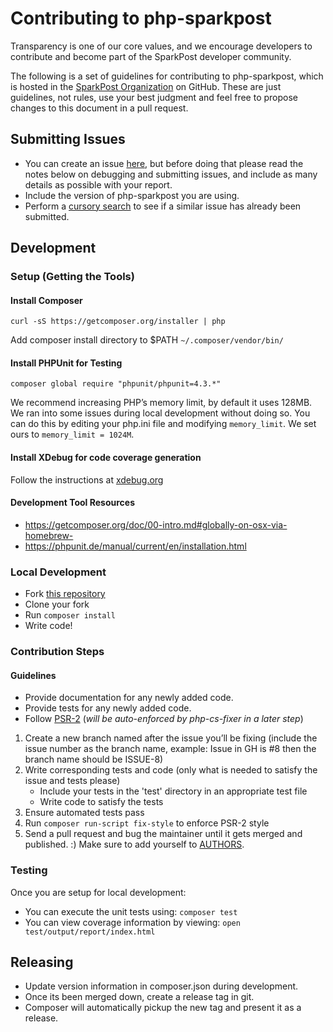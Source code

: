 # Contributing to php-sparkpost
Transparency is one of our core values, and we encourage developers to contribute and become part of the SparkPost developer community.

The following is a set of guidelines for contributing to php-sparkpost,
which is hosted in the [SparkPost Organization](https://github.com/sparkpost) on GitHub.
These are just guidelines, not rules, use your best judgment and feel free to
propose changes to this document in a pull request.

## Submitting Issues
* You can create an issue [here](https://github.com/sparkpost/php-sparkpost/issues/new), but
  before doing that please read the notes below on debugging and submitting issues,
  and include as many details as possible with your report.
* Include the version of php-sparkpost you are using.
* Perform a [cursory search](https://github.com/SparkPost/php-sparkpost/issues?q=is%3Aissue+is%3Aopen)
  to see if a similar issue has already been submitted.

## Development

### Setup (Getting the Tools)
#### Install Composer
```
curl -sS https://getcomposer.org/installer | php
```

Add composer install directory to $PATH `~/.composer/vendor/bin/`

#### Install PHPUnit for Testing
```
composer global require "phpunit/phpunit=4.3.*"
```

We recommend increasing PHP’s memory limit, by default it uses 128MB.  We ran into some issues during local development without doing so.  You can do this by editing your php.ini file and modifying `memory_limit`.  We set ours to `memory_limit = 1024M`.

#### Install XDebug for code coverage generation
Follow the instructions at [xdebug.org](http://xdebug.org/wizard.php)

#### Development Tool Resources
* https://getcomposer.org/doc/00-intro.md#globally-on-osx-via-homebrew-
* https://phpunit.de/manual/current/en/installation.html

### Local Development
* Fork [this repository](http://github.com/SparkPost/php-sparkpost)
* Clone your fork
* Run `composer install`
* Write code!

### Contribution Steps

#### Guidelines

- Provide documentation for any newly added code.
- Provide tests for any newly added code.
- Follow [PSR-2](http://www.php-fig.org/psr/psr-2/) (_will be auto-enforced by php-cs-fixer in a later step_)

1. Create a new branch named after the issue you’ll be fixing (include the issue number as the branch name, example: Issue in GH is #8 then the branch name should be ISSUE-8)
1. Write corresponding tests and code (only what is needed to satisfy the issue and tests please)
    * Include your tests in the 'test' directory in an appropriate test file
    * Write code to satisfy the tests
1. Ensure automated tests pass
1. Run `composer run-script fix-style` to enforce PSR-2 style
1. Send a pull request and bug the maintainer until it gets merged and published. :) Make sure to add yourself to [AUTHORS](https://github.com/SparkPost/php-sparkpost/blob/master/AUTHORS.md).


### Testing
Once you are setup for local development:
* You can execute the unit tests using: `composer test`
* You can view coverage information by viewing: `open test/output/report/index.html`

## Releasing

* Update version information in composer.json during development.
* Once its been merged down, create a release tag in git.
* Composer will automatically pickup the new tag and present it as a release.

